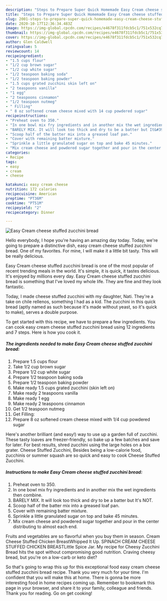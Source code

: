 ```yaml
---
description: "Steps to Prepare Super Quick Homemade Easy Cream cheese stuffed zucchini bread"
title: "Steps to Prepare Super Quick Homemade Easy Cream cheese stuffed zucchini bread"
slug: 2001-steps-to-prepare-super-quick-homemade-easy-cream-cheese-stuffed-zucchini-bread
date: 2020-10-17T12:36:34.483Z
image: https://img-global.cpcdn.com/recipes/e4678f311fdcb5c1/751x532cq70/easy-cream-cheese-stuffed-zucchini-bread-recipe-main-photo.jpg
thumbnail: https://img-global.cpcdn.com/recipes/e4678f311fdcb5c1/751x532cq70/easy-cream-cheese-stuffed-zucchini-bread-recipe-main-photo.jpg
cover: https://img-global.cpcdn.com/recipes/e4678f311fdcb5c1/751x532cq70/easy-cream-cheese-stuffed-zucchini-bread-recipe-main-photo.jpg
author: Glen Caldwell
ratingvalue: 5
reviewcount: 14
recipeingredient:
- "1.5 cups flour"
- "1/2 cup brown sugar"
- "1/2 cup white sugar"
- "1/2 teaspoon baking soda"
- "1/2 teaspoon baking powder"
- "1.5 cups grated zucchini skin left on"
- "2 teaspoons vanilla"
- "1 egg"
- "2 teaspoons cinnamon"
- "1/2 teaspoon nutmeg"
- " Filling"
- " 8 oz softened cream cheese mixed with 14 cup powdered sugar"
recipeinstructions:
- "Preheat oven to 350."
- "In one bowl mix fry ingredients and in another mix the wet ingredients then combine."
- "BARELY MIX. It will look too thick and dry to be a batter but It&#39;s NOT."
- "Scoop half of the batter mix into a greased loaf pan."
- "Cover with remaining batter mixture."
- "Sprinkle a little granulated sugar on top and bake 45 minutes."
- "Mix cream cheese and powdered sugar together and pour in the center distributing to almost each end."
categories:
- Recipe
tags:
- easy
- cream
- cheese

katakunci: easy cream cheese 
nutrition: 172 calories
recipecuisine: American
preptime: "PT36M"
cooktime: "PT51M"
recipeyield: "2"
recipecategory: Dinner

---
```



![Easy Cream cheese stuffed zucchini bread](https://img-global.cpcdn.com/recipes/e4678f311fdcb5c1/751x532cq70/easy-cream-cheese-stuffed-zucchini-bread-recipe-main-photo.jpg)

Hello everybody, I hope you're having an amazing day today. Today, we're going to prepare a distinctive dish, easy cream cheese stuffed zucchini bread. One of my favorites. For mine, I will make it a little bit tasty. This will be really delicious.

Easy Cream cheese stuffed zucchini bread is one of the most popular of recent trending meals in the world. It's simple, it is quick, it tastes delicious. It's enjoyed by millions every day. Easy Cream cheese stuffed zucchini bread is something that I've loved my whole life. They are fine and they look fantastic.

Today, I made cheese stuffed zucchini with my daughter, Nati. They&#39;re a take on chile rellenos, something I had as a kid. The zucchini in this quick bread (aptly named as such because it&#39;s made without yeast, so it&#39;s quick to make), serves a double purpose.


To get started with this recipe, we have to prepare a few ingredients. You can cook easy cream cheese stuffed zucchini bread using 12 ingredients and 7 steps. Here is how you cook it.

<!--inarticleads1-->

##### The ingredients needed to make Easy Cream cheese stuffed zucchini bread:

1. Prepare 1.5 cups flour
1. Take 1/2 cup brown sugar
1. Prepare 1/2 cup white sugar
1. Prepare 1/2 teaspoon baking soda
1. Prepare 1/2 teaspoon baking powder
1. Make ready 1.5 cups grated zucchini (skin left on)
1. Make ready 2 teaspoons vanilla
1. Make ready 1 egg
1. Make ready 2 teaspoons cinnamon
1. Get 1/2 teaspoon nutmeg
1. Get  Filling:
1. Prepare  8 oz softened cream cheese mixed with 1/4 cup powdered sugar


Here&#39;s another brilliant (and easy!) way to use up a garden full of zucchini. These tasty loaves are freezer-friendly, so bake up a few batches and save for later. For best results, shred zucchini using the large holes on a box grater. Cheese Stuffed Zucchini, Besides being a low-calorie food, zucchinis or summer squash are so quick and easy to cook Cheese Stuffed Zucchini. 

<!--inarticleads2-->

##### Instructions to make Easy Cream cheese stuffed zucchini bread:

1. Preheat oven to 350.
1. In one bowl mix fry ingredients and in another mix the wet ingredients then combine.
1. BARELY MIX. It will look too thick and dry to be a batter but It&#39;s NOT.
1. Scoop half of the batter mix into a greased loaf pan.
1. Cover with remaining batter mixture.
1. Sprinkle a little granulated sugar on top and bake 45 minutes.
1. Mix cream cheese and powdered sugar together and pour in the center distributing to almost each end.


Fruits and vegetables are so flavorful when you buy them in season. Cream Cheese Stuffed Chicken BreastWhipped It Up. SPINACH CREAM CHEESE STUFFED CHICKEN BREASTLittle Spice Jar. My recipe for Cheesy Zucchini Bread hits the spot without compromising good nutrition. Craving cheesy bread, but you&#39;re on a low-carb or keto diet? 

So that's going to wrap this up for this exceptional food easy cream cheese stuffed zucchini bread recipe. Thank you very much for your time. I'm confident that you will make this at home. There is gonna be more interesting food in home recipes coming up. Remember to bookmark this page in your browser, and share it to your family, colleague and friends. Thank you for reading. Go on get cooking!
